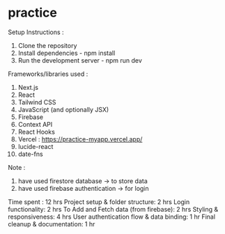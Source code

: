 # practice

Setup Instructions :
1) Clone the repository
2) Install dependencies - npm install
3) Run the development server - npm run dev

Frameworks/libraries used :
1) Next.js
2) React
3) Tailwind CSS
4) JavaScript (and optionally JSX)
5) Firebase
6) Context API
7) React Hooks
8) Vercel : https://practice-myapp.vercel.app/
9) lucide-react
10) date-fns

Note : 
1) have used firestore database -> to store data 
2) have used firebase authentication -> for login 

Time spent : 12 hrs
Project setup & folder structure: 2 hrs
Login functionality: 2 hrs
To Add and Fetch data (from firebase): 2 hrs
Styling & responsiveness: 4 hrs
User authentication flow & data binding: 1 hr
Final cleanup & documentation: 1 hr









